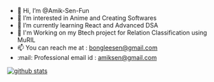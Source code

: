 - 👋 Hi, I’m @Amik-Sen-Fun
- 👀 I’m interested in Anime and Creating Softwares
- 🌱 I’m currently learning React and Advanced DSA
- :book: I'm Working on my Btech project for Relation Classification using MuRIL 
- 📫 You can reach me at : bongleesen@gmail.com
- :mail: Professional email id : amiksen@gmail.com

[![github stats](https://github-readme-stats.vercel.app/api?username=Amik-Sen-Fun&show_icons=true&hide_border=False)](https://github.com/Amik-Sen-Fun)
